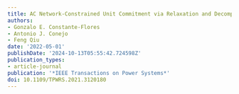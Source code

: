 ```yaml
---
title: AC Network-Constrained Unit Commitment via Relaxation and Decomposition
authors:
- Gonzalo E. Constante-Flores
- Antonio J. Conejo
- Feng Qiu
date: '2022-05-01'
publishDate: '2024-10-13T05:55:42.724598Z'
publication_types:
- article-journal
publication: '*IEEE Transactions on Power Systems*'
doi: 10.1109/TPWRS.2021.3120180
---
```

